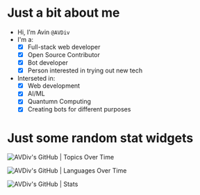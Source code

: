 # Just a bit about me

- Hi, I’m Avin `@AVDiv`
- I'm a:
  - [x] Full-stack web developer
  - [x] Open Source Contributor
  - [x] Bot developer
  - [x] Person interested in trying out new tech
- Interseted in:
  - [x] Web development
  - [x] AI/ML
  - [x] Quantumn Computing
  - [x] Creating bots for different purposes 

# Just some random stat widgets

![AVDiv's GitHub | Topics Over Time](https://stats.quine.sh/AVDiv/topics-over-time?theme=dark)

![AVDiv's GitHub | Languages Over Time](https://stats.quine.sh/AVDiv/languages-over-time?theme=dark)

![AVDiv's GitHub | Stats](https://stats.quine.sh/AVDiv/github?theme=dark)
